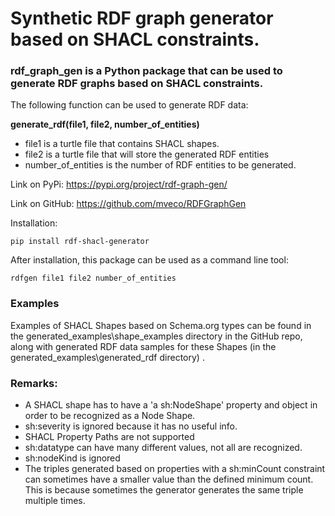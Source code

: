 
# Synthetic RDF graph generator based on SHACL constraints.

### rdf_graph_gen is a Python package that can be used to generate RDF graphs based on SHACL constraints.

The following function can be used to generate RDF data:

__generate_rdf(file1, file2, number_of_entities)__
- file1 is a turtle file that contains SHACL shapes.
- file2 is a turtle file that will store the generated RDF entities
- number_of_entities is the number of RDF entities to be generated.

Link on PyPi: https://pypi.org/project/rdf-graph-gen/

Link on GitHub: https://github.com/mveco/RDFGraphGen

Installation: 

```pip install rdf-shacl-generator```

After installation, this package can be used as a command line tool:

```rdfgen file1 file2 number_of_entities```

### Examples
Examples of SHACL Shapes based on Schema.org types can be found in the generated_examples\shape_examples directory in the GitHub repo,
along with generated RDF data samples for these Shapes (in the generated_examples\generated_rdf directory) .

### Remarks:
- A SHACL shape has to have a 'a sh:NodeShape' property and object in order to be recognized as a Node Shape.
- sh:severity is ignored because it has no useful info.
- SHACL Property Paths are not supported
- sh:datatype can have many different values, not all are recognized.
- sh:nodeKind is ignored
- The triples generated based on properties with a sh:minCount constraint can sometimes have a smaller value than the defined minimum count. This is because sometimes the generator generates the same triple multiple times. 
